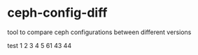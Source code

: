 # ceph-config-diff
tool to compare ceph configurations between different versions

test 1 2 3 4 5 61 43 44
